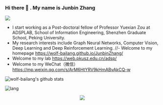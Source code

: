 ### Hi there 👋 . My name is Junbin Zhang

![](https://komarev.com/ghpvc/?username=wolf-bailang&label=PROFILE+VIEWS)

- I start working as a Post-doctoral fellow of Professor Yuexian Zou at ADSPLAB, School of Information Engineering, Shenzhen Graduate School, Peking University.
- My research interests include Graph Neural Networks, Computer Vision, Deep Learning and Deep Reinforcement Learning.
//- Welcome to my homepage https://wolf-bailang.github.io/JunbinZhang/
- Welcome to my lab https://web.pkusz.edu.cn/adsp/
- Welcome to my WeChat（微信） https://mp.weixin.qq.com/s/ArM6HtYRV9kHmABvAkCQ-w

![wolf-bailang's github stats](https://github-readme-stats.vercel.app/api?username=wolf-bailang&show_icons=true&bg_color=30,e96443,904e95&title_color=fff&text_color=fff)

<!--
**wolf-bailang/wolf-bailang** is a ✨ _special_ ✨ repository because its `README.md` (this file) appears on your GitHub profile.

Here are some ideas to get you started:

- 🔭 I’m currently working on ...
- 🌱 I’m currently learning ...
- 👯 I’m looking to collaborate on ...
- 🤔 I’m looking for help with ...
- 💬 Ask me about ...
- 📫 How to reach me: ...
- 😄 Pronouns: ...
- ⚡ Fun fact: ...
-->

![lang](https://github-readme-stats.vercel.app/api/top-langs/?username=wolf-bailang&layout=compact)

<p align="center"> 
  <img src="https://profile-counter.glitch.me/wolf-bailang/count.svg" />
</p>
